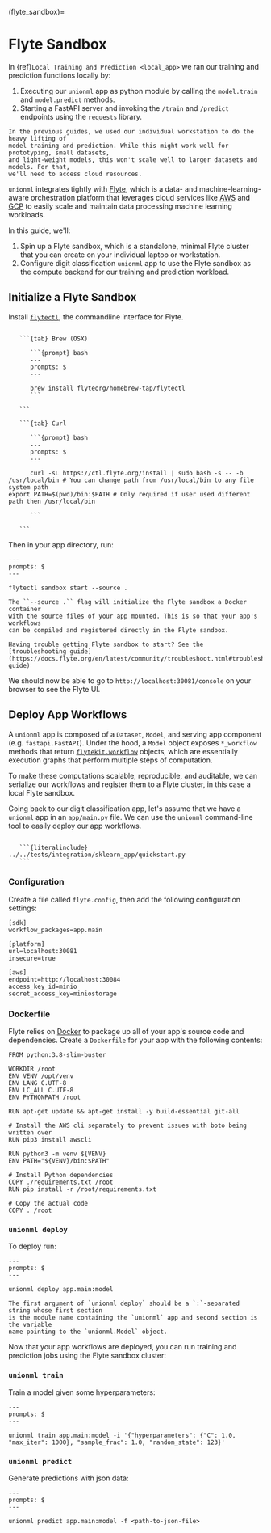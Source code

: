 (flyte_sandbox)=

# Flyte Sandbox

In {ref}`Local Training and Prediction <local_app>` we ran our training and prediction
functions locally by:

1. Executing our `unionml` app as python module by calling the `model.train` and
   `model.predict` methods.
2. Starting a FastAPI server and invoking the `/train` and `/predict` endpoints using
   the `requests` library.

```{note}
In the previous guides, we used our individual workstation to do the heavy lifting of
model training and prediction. While this might work well for prototyping, small datasets,
and light-weight models, this won't scale well to larger datasets and models. For that,
we'll need to access cloud resources.
```

`unionml` integrates tightly with [Flyte](https://docs.flyte.org/en/latest/), which is
a data- and machine-learning-aware orchestration platform that leverages cloud services like
[AWS](https://aws.amazon.com/) and [GCP](https://cloud.google.com/) to easily scale and
maintain data processing machine learning workloads.

In this guide, we'll:

1. Spin up a Flyte sandbox, which is a standalone, minimal Flyte cluster that you can create
   on your individual laptop or workstation.
2. Configure digit classification `unionml` app to use the Flyte sandbox as the compute
   backend for our training and prediction workload.


## Initialize a Flyte Sandbox

Install [`flytectl`](https://docs.flyte.org/projects/flytectl/en/latest/index.html),
the commandline interface for Flyte.

````{tabs}

   ```{tab} Brew (OSX)

      ```{prompt} bash
      ---
      prompts: $
      ---

      brew install flyteorg/homebrew-tap/flytectl
      ```

   ```

   ```{tab} Curl

      ```{prompt} bash
      ---
      prompts: $
      ---

      curl -sL https://ctl.flyte.org/install | sudo bash -s -- -b /usr/local/bin # You can change path from /usr/local/bin to any file system path
export PATH=$(pwd)/bin:$PATH # Only required if user used different path then /usr/local/bin

      ```

   ```

````

Then in your app directory, run:

```{prompt} bash
---
prompts: $
---

flytectl sandbox start --source .
```

```{note}
The ``--source .`` flag will initialize the Flyte sandbox a Docker container
with the source files of your app mounted. This is so that your app's workflows
can be compiled and registered directly in the Flyte sandbox.
```

```{note}
Having trouble getting Flyte sandbox to start? See the [troubleshooting guide](https://docs.flyte.org/en/latest/community/troubleshoot.html#troubleshooting-guide)
```

We should now be able to go to `http://localhost:30081/console` on your browser to see the Flyte UI.


## Deploy App Workflows

A `unionml` app is composed of a `Dataset`, `Model`, and serving app component
(e.g. `fastapi.FastAPI`). Under the hood, a `Model` object exposes
`*_workflow` methods that return [`flytekit.workflow`](https://docs.flyte.org/projects/flytekit/en/latest/generated/flytekit.workflow.html#flytekit.workflow) objects, which are essentially
execution graphs that perform multiple steps of computation.

To make these computations scalable, reproducible, and auditable, we can serialize
our workflows and register them to a Flyte cluster, in this case a local Flyte sandbox.

Going back to our digit classification app, let's assume that we have a `unionml`
app in an `app/main.py` file. We can use the `unionml` command-line tool to easily deploy
our app workflows.

````{dropdown} See app source

   ```{literalinclude} ../../tests/integration/sklearn_app/quickstart.py
   ```

````

### Configuration

Create a file called `flyte.config`, then add the following configuration settings:

```{code-block} ini
[sdk]
workflow_packages=app.main

[platform]
url=localhost:30081
insecure=true

[aws]
endpoint=http://localhost:30084
access_key_id=minio
secret_access_key=miniostorage
```

### Dockerfile

Flyte relies on [Docker](https://www.docker.com/) to package up all of your app's
source code and dependencies. Create a `Dockerfile` for your app with the following
contents:

```{code-block} docker
FROM python:3.8-slim-buster

WORKDIR /root
ENV VENV /opt/venv
ENV LANG C.UTF-8
ENV LC_ALL C.UTF-8
ENV PYTHONPATH /root

RUN apt-get update && apt-get install -y build-essential git-all

# Install the AWS cli separately to prevent issues with boto being written over
RUN pip3 install awscli

RUN python3 -m venv ${VENV}
ENV PATH="${VENV}/bin:$PATH"

# Install Python dependencies
COPY ./requirements.txt /root
RUN pip install -r /root/requirements.txt

# Copy the actual code
COPY . /root
```

### `unionml deploy`

To deploy run:

```{prompt} bash
---
prompts: $
---

unionml deploy app.main:model
```

```{note}
The first argument of `unionml deploy` should be a `:`-separated string whose first section
is the module name containing the `unionml` app and second section is the variable
name pointing to the `unionml.Model` object.
```

Now that your app workflows are deployed, you can run training and prediction jobs using
the Flyte sandbox cluster:

### `unionml train`

Train a model given some hyperparameters:

```{prompt} bash
---
prompts: $
---

unionml train app.main:model -i '{"hyperparameters": {"C": 1.0, "max_iter": 1000}, "sample_frac": 1.0, "random_state": 123}'
```

### `unionml predict`

Generate predictions with json data:

```{prompt} bash
---
prompts: $
---

unionml predict app.main:model -f <path-to-json-file>
```
